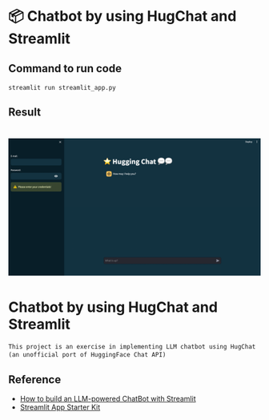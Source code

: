 # 📦 Chatbot by using HugChat and Streamlit

## Command to run code
``` 
streamlit run streamlit_app.py
```
## Result
![Demo App](./demo.png)
=======
# Chatbot by using HugChat and Streamlit
```
This project is an exercise in implementing LLM chatbot using HugChat (an unofficial port of HuggingFace Chat API)
```

## Reference
- [How to build an LLM-powered ChatBot with Streamlit](https://blog.streamlit.io/how-to-build-an-llm-powered-chatbot-with-streamlit/?source=post_page-----6a3c30860fbc--------------------------------)
- [Streamlit App Starter Kit](https://blog.streamlit.io/streamlit-app-starter-kit-how-to-build-apps-faster/)
